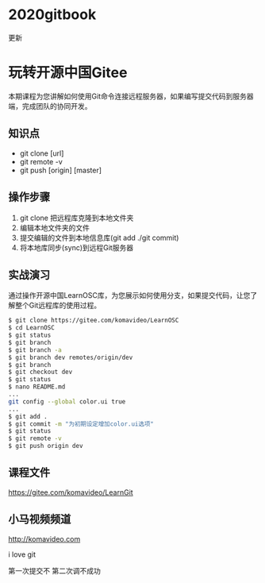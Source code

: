 # 2020gitbook


更新

玩转开源中国Gitee
================

本期课程为您讲解如何使用Git命令连接远程服务器，如果编写提交代码到服务器端，完成团队的协同开发。

## 知识点

* git clone [url]
* git remote -v
* git push [origin] [master]

## 操作步骤

1. git clone 把远程库克隆到本地文件夹
0. 编辑本地文件夹的文件
0. 提交编辑的文件到本地信息库(git add ./git commit)
0. 将本地库同步(sync)到远程Git服务器

## 实战演习

通过操作开源中国LearnOSC库，为您展示如何使用分支，如果提交代码，让您了解整个Git远程库的使用过程。

~~~bash
$ git clone https://gitee.com/komavideo/LearnOSC
$ cd LearnOSC
$ git status
$ git branch
$ git branch -a
$ git branch dev remotes/origin/dev
$ git branch
$ git checkout dev
$ git status
$ nano README.md
...
git config --global color.ui true
...
$ git add .
$ git commit -m "为初期设定增加color.ui选项"
$ git status
$ git remote -v
$ git push origin dev
~~~

## 课程文件

https://gitee.com/komavideo/LearnGit

## 小马视频频道

http://komavideo.com


i love git

第一次提交不
第二次调不成功
